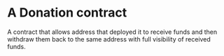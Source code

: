 # A Donation contract

A contract that allows address that deployed it to receive funds and then withdraw them back to the same address with full visibility of received funds.
